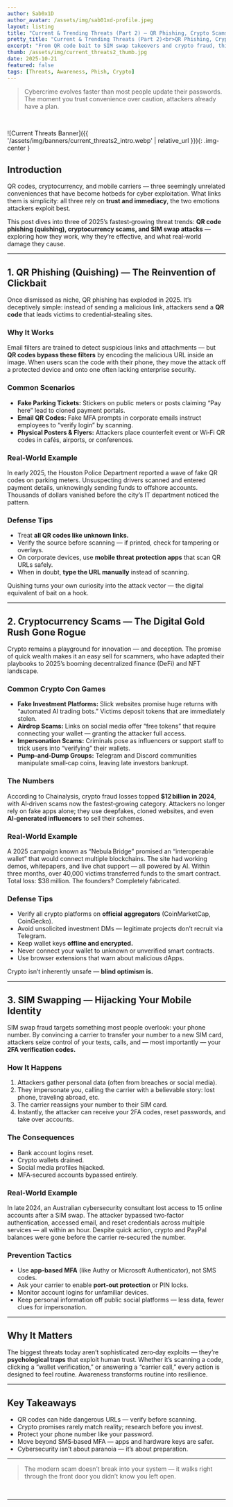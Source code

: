 ```yaml
---
author: Sab0x1D
author_avatar: /assets/img/sab01xd-profile.jpeg
layout: listing
title: "Current & Trending Threats (Part 2) — QR Phishing, Crypto Scams & SIM Swaps"
pretty_title: "Current & Trending Threats (Part 2)<br>QR Phishing, Crypto Scams & SIM Swaps"
excerpt: "From QR code bait to SIM swap takeovers and crypto fraud, this post explores three of the most dangerous attack trends dominating 2025 — and how to defend against them."
thumb: /assets/img/current_threats2_thumb.jpg
date: 2025-10-21
featured: false
tags: [Threats, Awareness, Phish, Crypto]
---
```


<blockquote class="featured-quote">
Cybercrime evolves faster than most people update their passwords. The moment you trust convenience over caution, attackers already have a plan.
</blockquote>
<br>

![Current Threats Banner]({{ '/assets/img/banners/current_threats2_intro.webp' | relative_url }}){: .img-center }

## Introduction

QR codes, cryptocurrency, and mobile carriers — three seemingly unrelated conveniences that have become hotbeds for cyber exploitation. What links them is simplicity: all three rely on **trust and immediacy**, the two emotions attackers exploit best.  

This post dives into three of 2025’s fastest‑growing threat trends: **QR code phishing (quishing), cryptocurrency scams, and SIM swap attacks** — exploring how they work, why they’re effective, and what real‑world damage they cause.

---

## 1. QR Phishing (Quishing) — The Reinvention of Clickbait

Once dismissed as niche, QR phishing has exploded in 2025. It’s deceptively simple: instead of sending a malicious link, attackers send a **QR code** that leads victims to credential‑stealing sites.  

### Why It Works

Email filters are trained to detect suspicious links and attachments — but **QR codes bypass these filters** by encoding the malicious URL inside an image. When users scan the code with their phone, they move the attack off a protected device and onto one often lacking enterprise security.

### Common Scenarios

- **Fake Parking Tickets:** Stickers on public meters or posts claiming “Pay here” lead to cloned payment portals.  
- **Email QR Codes:** Fake MFA prompts in corporate emails instruct employees to “verify login” by scanning.  
- **Physical Posters & Flyers:** Attackers place counterfeit event or Wi‑Fi QR codes in cafés, airports, or conferences.  

### Real‑World Example

In early 2025, the Houston Police Department reported a wave of fake QR codes on parking meters. Unsuspecting drivers scanned and entered payment details, unknowingly sending funds to offshore accounts. Thousands of dollars vanished before the city’s IT department noticed the pattern.  

### Defense Tips

- Treat **all QR codes like unknown links.**  
- Verify the source before scanning — if printed, check for tampering or overlays.  
- On corporate devices, use **mobile threat protection apps** that scan QR URLs safely.  
- When in doubt, **type the URL manually** instead of scanning.  

Quishing turns your own curiosity into the attack vector — the digital equivalent of bait on a hook.

---

## 2. Cryptocurrency Scams — The Digital Gold Rush Gone Rogue

Crypto remains a playground for innovation — and deception. The promise of quick wealth makes it an easy sell for scammers, who have adapted their playbooks to 2025’s booming decentralized finance (DeFi) and NFT landscape.

### Common Crypto Con Games

- **Fake Investment Platforms:** Slick websites promise huge returns with “automated AI trading bots.” Victims deposit tokens that are immediately stolen.  
- **Airdrop Scams:** Links on social media offer “free tokens” that require connecting your wallet — granting the attacker full access.  
- **Impersonation Scams:** Criminals pose as influencers or support staff to trick users into “verifying” their wallets.  
- **Pump‑and‑Dump Groups:** Telegram and Discord communities manipulate small‑cap coins, leaving late investors bankrupt.  

### The Numbers

According to Chainalysis, crypto fraud losses topped **$12 billion in 2024**, with AI‑driven scams now the fastest‑growing category. Attackers no longer rely on fake apps alone; they use deepfakes, cloned websites, and even **AI‑generated influencers** to sell their schemes.

### Real‑World Example

A 2025 campaign known as “Nebula Bridge” promised an “interoperable wallet” that would connect multiple blockchains. The site had working demos, whitepapers, and live chat support — all powered by AI. Within three months, over 40,000 victims transferred funds to the smart contract. Total loss: $38 million. The founders? Completely fabricated.

### Defense Tips

- Verify all crypto platforms on **official aggregators** (CoinMarketCap, CoinGecko).  
- Avoid unsolicited investment DMs — legitimate projects don’t recruit via Telegram.  
- Keep wallet keys **offline and encrypted.**  
- Never connect your wallet to unknown or unverified smart contracts.  
- Use browser extensions that warn about malicious dApps.  

Crypto isn’t inherently unsafe — **blind optimism is.**

---

## 3. SIM Swapping — Hijacking Your Mobile Identity

SIM swap fraud targets something most people overlook: your phone number. By convincing a carrier to transfer your number to a new SIM card, attackers seize control of your texts, calls, and — most importantly — your **2FA verification codes.**

### How It Happens

1. Attackers gather personal data (often from breaches or social media).  
2. They impersonate you, calling the carrier with a believable story: lost phone, traveling abroad, etc.  
3. The carrier reassigns your number to their SIM card.  
4. Instantly, the attacker can receive your 2FA codes, reset passwords, and take over accounts.  

### The Consequences

- Bank account logins reset.  
- Crypto wallets drained.  
- Social media profiles hijacked.  
- MFA‑secured accounts bypassed entirely.  

### Real‑World Example

In late 2024, an Australian cybersecurity consultant lost access to 15 online accounts after a SIM swap. The attacker bypassed two‑factor authentication, accessed email, and reset credentials across multiple services — all within an hour. Despite quick action, crypto and PayPal balances were gone before the carrier re‑secured the number.

### Prevention Tactics

- Use **app‑based MFA** (like Authy or Microsoft Authenticator), not SMS codes.  
- Ask your carrier to enable **port‑out protection** or PIN locks.  
- Monitor account logins for unfamiliar devices.  
- Keep personal information off public social platforms — less data, fewer clues for impersonation.

---

## Why It Matters

The biggest threats today aren’t sophisticated zero‑day exploits — they’re **psychological traps** that exploit human trust. Whether it’s scanning a code, clicking a “wallet verification,” or answering a “carrier call,” every action is designed to feel routine. Awareness transforms routine into resilience.

---

## Key Takeaways

- QR codes can hide dangerous URLs — verify before scanning.  
- Crypto promises rarely match reality; research before you invest.  
- Protect your phone number like your password.  
- Move beyond SMS‑based MFA — apps and hardware keys are safer.  
- Cybersecurity isn’t about paranoia — it’s about preparation.

---

<blockquote class="closing-quote">
The modern scam doesn’t break into your system — it walks right through the front door you didn’t know you left open.
</blockquote>
<br>

---
